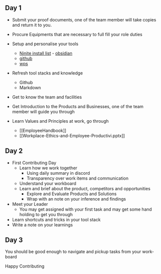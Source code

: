 ## Day 1

- Submit your proof documents, one of the team member will take copies and return it to you.
- Procure Equipments that are necessary to full fill your role duties
- Setup and personalise your tools
	- [Ninite install list](https://ninite.com/?select=7zip-brave-ccleaner-chrome-discord-firefox-googledrivefordesktop-krita-libreoffice-malwarebytes-notepadplusplus-teracopy-thunderbirdesr128-vlc-vscode)
	- [obsidian](https://obsidian.md/)
	- [github](https://github.com/apps/desktop)
	- [wps](https://www.wps.com/)

- Refresh tool stacks and knowledge
	- Github
	- Markdown

- Get to know the team and facilities
- Get Introduction to the Products and Businesses, one of the team member will guide you through
- Learn Values and Principles at work, go through 
	- [[EmployeeHandbook]]
	- [[Workplace-Ethics-and-Employee-Productivi.pptx]]
## Day 2

- First Contributing Day 
	- Learn how we work together
		- Using daily summary in discord 
		- Transparency over work items and communication
	- Understand your workboard
	- Learn and brief about the product, competitors and opportunities
		- Explore and Evaluate Products and Solutions
		- Wrap with an note on your inference and findings
- Meet your Leader
	- You may get assigned with your first task and may get some hand holding to get you through 
- Learn shortcuts and tricks in your tool stack
- Write a note on your learnings
## Day 3 

You should be good enough to navigate and pickup tasks from your work-board

Happy Contributing